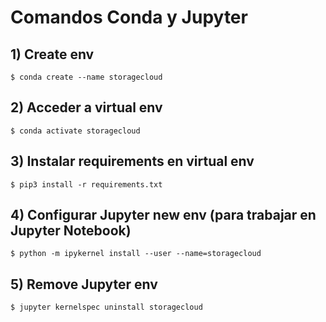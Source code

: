 # Comandos Conda y Jupyter

## 1) Create env
`$ conda create --name storagecloud`  

## 2) Acceder a virtual env
`$ conda activate storagecloud`  

## 3) Instalar requirements en virtual env
`$ pip3 install -r requirements.txt`  

## 4) Configurar Jupyter new env (para trabajar en Jupyter Notebook)
`$ python -m ipykernel install --user --name=storagecloud`  

## 5) Remove Jupyter env
`$ jupyter kernelspec uninstall storagecloud`  
